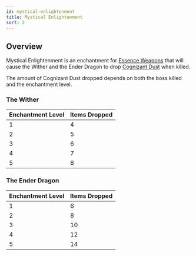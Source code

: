 ```yaml
---
id: mystical-enlightenment
title: Mystical Enlightenment
sort: 2
---
```


## Overview

Mystical Enlightenment is an enchantment for [Essence Weapons](../items/essence-tools.md) that will cause the Wither and the Ender Dragon to drop [Cognizant Dust](../items/cognizant-dust.md) when killed.

The amount of Cognizant Dust dropped depends on both the boss killed and the enchantment level.

### The Wither

| Enchantment Level | Items Dropped |
|-------------------|---------------|
| 1                 | 4             |
| 2                 | 5             |
| 3                 | 6             |
| 4                 | 7             |
| 5                 | 8             |

### The Ender Dragon

| Enchantment Level | Items Dropped |
|-------------------|---------------|
| 1                 | 6             |
| 2                 | 8             |
| 3                 | 10            |
| 4                 | 12            |
| 5                 | 14            |
